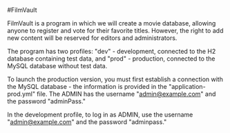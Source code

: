 #FilmVault

FilmVault is a program in which we will create a movie database, allowing anyone to register and vote for their favorite titles. However, the right to add new content will be reserved for editors and administrators.

The program has two profiles: "dev" - development, connected to the H2 database containing test data, and "prod" - production, connected to the MySQL database without test data.

To launch the production version, you must first establish a connection with the MySQL database - the information is provided in the "application-prod.yml" file. The ADMIN has the username "admin@example.com" and the password "adminPass."

In the development profile, to log in as ADMIN, use the username "admin@example.com" and the password "adminpass."
